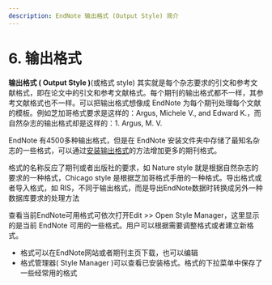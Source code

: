```yaml
---
description: EndNote 输出格式 (Output Style) 简介
---
```


# 6. 输出格式

**输出格式 \( Output Style \)**\(或格式 style\) 其实就是每个杂志要求的引文和参考文献格式，即在论文中的引文和参考文献格式。每个期刊的输出格式都不一样，其参考文献格式也不一样。可以把输出格式想像成 EndNote 为每个期刊处理每个文献的模板。例如芝加哥格式要求是这样的：Argus, Michele V., and Edward K.，而自然杂志的输出格式却是这样的：1. Argus, M. V.

EndNote 有4500多种输出格式，但是在 EndNote 安装文件夹中存储了最知名杂志的一些格式，可以通过[安装输出格式](../21InstallingEndNote/Installing_AdditionalOStyles.htm)的方法增加更多的期刊格式。

格式的名称反应了期刊或者出版社的要求，如 Nature style 就是根据自然杂志的要求的一种格式，Chicago style 是根据芝加哥格式手册的一种格式。导出格式或者导入格式，如 RIS，不同于输出格式，而是导出EndNote数据时转换成另外一种数据库要求的处理方法

查看当前EndNote可用格式可依次打开Edit &gt;&gt; Open Style Manager，这里显示的是当前 EndNote 可用的一些格式。用户可以根据需要调整格式或者建立新格式。

* 格式可以在EndNote网站或者期刊主页下载，也可以编辑
* 格式管理器\( Style Manager \)可以查看已安装格式。格式的下拉菜单中保存了一些经常用的格式

